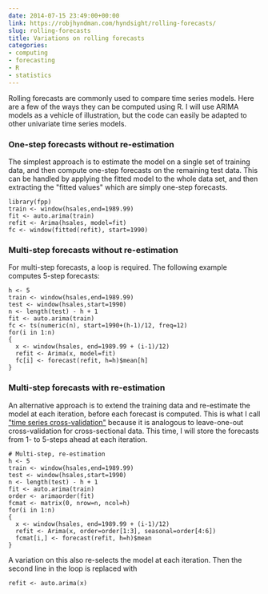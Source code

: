 ```yaml
---
date: 2014-07-15 23:49:00+00:00
link: https://robjhyndman.com/hyndsight/rolling-forecasts/
slug: rolling-forecasts
title: Variations on rolling forecasts
categories:
- computing
- forecasting
- R
- statistics
---
```


Rolling forecasts are commonly used to compare time series models. Here are a few of the ways they can be computed using R. I will use ARIMA models as a vehicle of illustration, but the code can easily be adapted to other univariate time series models.<!-- more -->

### One-step forecasts without re-estimation

The simplest approach is to estimate the model on a single set of training data, and then compute one-step forecasts on the remaining test data. This can be handled by applying the fitted model to the whole data set, and then extracting the "fitted values" which are simply one-step forecasts.


    library(fpp)
    train <- window(hsales,end=1989.99)
    fit <- auto.arima(train)
    refit <- Arima(hsales, model=fit)
    fc <- window(fitted(refit), start=1990)




### Multi-step forecasts without re-estimation

For multi-step forecasts, a loop is required. The following example computes 5-step forecasts:


    h <- 5
    train <- window(hsales,end=1989.99)
    test <- window(hsales,start=1990)
    n <- length(test) - h + 1
    fit <- auto.arima(train)
    fc <- ts(numeric(n), start=1990+(h-1)/12, freq=12)
    for(i in 1:n)
    {
      x <- window(hsales, end=1989.99 + (i-1)/12)
      refit <- Arima(x, model=fit)
      fc[i] <- forecast(refit, h=h)$mean[h]
    }




### Multi-step forecasts with re-estimation

An alternative approach is to extend the training data and re-estimate the model at each iteration, before each forecast is computed. This is what I call ["time series cross-validation"](https://robjhyndman.com/hyndsight/crossvalidation/) because it is analogous to leave-one-out cross-validation for cross-sectional data. This time, I will store the forecasts from 1- to 5-steps ahead at each iteration.


    # Multi-step, re-estimation
    h <- 5
    train <- window(hsales,end=1989.99)
    test <- window(hsales,start=1990)
    n <- length(test) - h + 1
    fit <- auto.arima(train)
    order <- arimaorder(fit)
    fcmat <- matrix(0, nrow=n, ncol=h)
    for(i in 1:n)
    {
      x <- window(hsales, end=1989.99 + (i-1)/12)
      refit <- Arima(x, order=order[1:3], seasonal=order[4:6])
      fcmat[i,] <- forecast(refit, h=h)$mean
    }


A variation on this also re-selects the model at each iteration. Then the second line in the loop is replaced with


    refit <- auto.arima(x)
